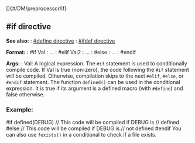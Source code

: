 []{#/DM/preprocessor/if}
## #if directive
**See also:**
:   [#define directive](#/DM/preprocessor/define)
:   [#ifdef directive](#/DM/preprocessor/ifdef)
<!-- -->
**Format:**
:   #if Val
:   \...
:   #elif Val2
:   \...
:   #else
:   \...
:   #endif
<!-- -->
**Args:**
:   Val: A logical expression.
The `#if` statement is used to conditionally compile code. If Val is
true (non-zero), the code following the `#if` statement will be
compiled. Otherwise, compilation skips to the next `#elif`, `#else`, or
`#endif` statement.
The function `defined()` can be used in the conditional expression. It
is true if its argument is a defined macro (with `#define`) and false
otherwise.
### Example:
#if defined(DEBUG) // This code will be compiled if DEBUG is // defined
#else // This code will be compiled if DEBUG is // not defined #endif
You can also use `fexists()` in a conditional to check if a file exists.